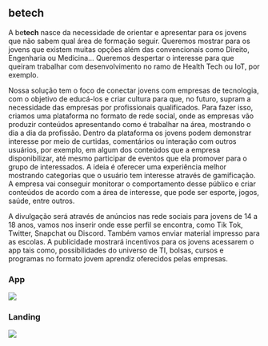 ## betech

A be**tech** nasce da necessidade de orientar e apresentar para os jovens que não sabem qual área de formação seguir. Queremos mostrar para os jovens que existem muitas opções além das convencionais como Direito, Engenharia ou Medicina… Queremos despertar o interesse para que queiram trabalhar com desenvolvimento no ramo de Health Tech ou IoT, por exemplo.

Nossa solução tem o foco de conectar jovens com empresas de tecnologia, com o objetivo de educá-los e criar cultura para que, no futuro, supram a necessidade das empresas por profissionais qualificados.
Para fazer isso, criamos uma plataforma no formato de rede social, onde as empresas vão produzir conteúdos apresentando como é trabalhar na área, mostrando o dia a dia da profissão.
Dentro da plataforma os jovens podem demonstrar interesse por meio de curtidas, comentários ou interação com outros usuários, por exemplo, em algum dos conteúdos que a empresa disponibilizar, até mesmo participar de eventos que ela promover para o grupo de interessados. A ideia é oferecer uma experiência melhor mostrando categorias que o usuário tem interesse através de gamificação.
A empresa vai conseguir monitorar o comportamento desse público e criar conteúdos de acordo com a área de interesse, que pode ser esporte, jogos, saúde, entre outros.

A divulgação será através de anúncios nas rede sociais para jovens de 14 a 18 anos, vamos nos inserir onde esse perfil se encontra, como Tik Tok, Twitter, Snapchat ou Discord. Também vamos enviar material impresso para as escolas. A publicidade mostrará incentivos para os jovens acessarem o app tais como, possibilidades do universo de TI, bolsas, cursos e programas no formato jovem aprendiz oferecidos pelas empresas.

### App
![](app/app.gif)

### Landing 
![](app/landing.gif)

